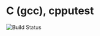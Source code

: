 # C (gcc), cpputest

![Build Status](https://travis-ci.org/cyber-dojo-languages/gcc-cpputest.svg?branch=master)

